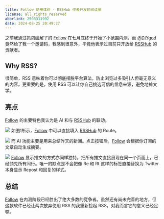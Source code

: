 ```yaml
---
title: Follow 使用体验 - RSSHub 作者开发的阅读器
license: all_rights_reserved
abbrlink: 2508311992
date: 2024-08-25 20:49:27
---
```


之前我通过抓包[破解](https://x.com/TakumiBC/status/1815447116510359763)了的 [Follow](https://github.com/RSSNext/follow) 在七月底终于开始了小范围内测，而 [@DIYgod](https://diygod.cc/) 竟然给了我一个邀请码，我感到很意外，毕竟他表示过目前只开放给 [RSSHub](https://rsshub.app/) 的贡献者。

## Why RSS?

很简单，RSS 意味着你可以彻底摆脱平台算法，防止浏览过多吸引人但毫无意义的内容。更重要的是，使用 RSS 可以让你自己挑选可信的信息来源，避免地摊文学。

## 亮点

[Follow](https://github.com/RSSNext/follow)  的主要特色我认为是 AI 和与 [RSSHub](https://rsshub.app/) 的联动。

![](https://www.takumibc.com/images/CleanShot%202024-08-24%20at%2016.35.18@2x.png)
如图1所示，[Follow](https://github.com/RSSNext/follow) 中可以直接填入  [RSSHub](https://rsshub.app/) 的 Route。

![](https://www.takumibc.com/images/CleanShot%202024-08-24%20at%2016.36.45@2x.png)
而 AI 功能主要是用来总结昨天的新闻。点击按钮后，[Follow](https://github.com/RSSNext/follow) 会根据你订阅的文章自动生成摘要。

![](https://www.takumibc.com/images/CleanShot%202024-08-24%20at%2016.28.57@2x.png)
[Follow](https://github.com/RSSNext/follow)  显示推文的方式亦同样独特，把所有推文直接展现在同一个页面上，已经领先所有同行。唯一的缺点是不会把像 Re 和 Rt 这样的标签直接替换为 Twitter 本身显示 Repost 和回复的样式。

## 总结

[Follow](https://github.com/RSSNext/follow) 在内测阶段已经胜出了绝大多数的竞争者。虽然还有尚未完善的地方，但这款软件已经让两次放弃使用 RSS 的我重新捡起 RSS，对我而言它的意义已经足够。


